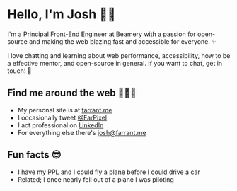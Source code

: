 # Hello, I'm Josh 🧞‍♂️

I'm a Principal Front-End Engineer at Beamery with a passion for open-source and making the web blazing fast and accessible for everyone. ✨

I love chatting and learning about web performance, accessibility, how to be a effective mentor, and open-source in general. If you want to chat, get in touch! 💖


## Find me around the web 🕵🏾‍♀️
- My personal site is at [farrant.me](https://farrant.me)
- I occasionally tweet [@FarPixel](https://twitter.com/farpixel)
- I act professional on [LinkedIn](https://www.linkedin.com/in/joshfarrant/)
- For everything else there's josh@farrant.me


## Fun facts 😎
- I have my PPL and I could fly a plane before I could drive a car
- Related; I once nearly fell out of a plane I was piloting


<!--
**joshfarrant/joshfarrant** is a ✨ _special_ ✨ repository because its `README.md` (this file) appears on your GitHub profile.

Here are some ideas to get you started:

- 🔭 I’m currently working on ...
- 🌱 I’m currently learning ...
- 👯 I’m looking to collaborate on ...
- 🤔 I’m looking for help with ...
- 💬 Ask me about ...
- 📫 How to reach me: ...
- 😄 Pronouns: ...
- ⚡ Fun fact: ...
-->
